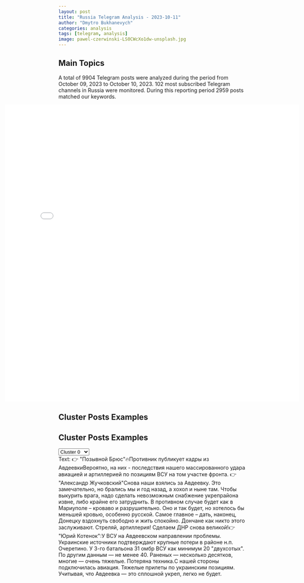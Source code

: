 ```yaml
---
layout: post
title: "Russia Telegram Analysis - 2023-10-11"
author: "Dmytro Bukhanevych"
categories: analysis
tags: [telegram, analysis]
image: pawel-czerwinski-LS0CWcXo1dw-unsplash.jpg
---
```

<style>
    /* Adjusting iframe-container styles */
    .wide-iframe-container {
        width: calc(100% + 30vw);  /* Extending the width */
        margin-left: -15vw;       /* Negative margin to push to the left */
        overflow: hidden;         /* In case the iframe content spills over */
    }
    .wide-iframe-container iframe {
        width: 100%;  /* Making the iframe take the full width of its container */
        border: none; /* Removing any borders from the iframe */
    }
    /* Toggle mechanism */
    .hidden {
        display: none;
    }
    .show-content-target:checked + .show-content {
        display: block;
    }
</style>
<h2>Main Topics</h2>
<p>A total of 9904 Telegram posts were analyzed during the period from October 09, 2023 to October 10, 2023. 102 most subscribed Telegram channels in Russia were monitored. During this reporting period 2959 posts matched our keywords.</p>
<!-- Embedding Main Plotly Visualization -->
<div class="wide-iframe-container">
    <iframe src="{{site.baseurl}}/visualizations/2023-10-11/fig_topics_time.html" height="800"></iframe>
</div>
<h2>Cluster Posts Examples</h2>
<h2>Cluster Posts Examples</h2><select id="clusterDropdown" onchange="displayClusterText()"><option value="0">Cluster 0</option><option value="1">Cluster 1</option><option value="2">Cluster 2</option><option value="3">Cluster 3</option><option value="4">Cluster 4</option><option value="5">Cluster 5</option><option value="6">Cluster 6</option><option value="7">Cluster 7</option><option value="8">Cluster 8</option><option value="9">Cluster 9</option><option value="10">Cluster 10</option><option value="11">Cluster 11</option><option value="12">Cluster 12</option></select><div id="displayedClusterText">Text: 👉 "Позывной Брюс"🔥Противник публикует кадры из АвдеевкиВероятно, на них - последствия нашего массированного удара авиацией и артиллерией по позициям ВСУ на том участке фронта. 👉 "Александр Жучковский"Снова наши взялись за Авдеевку. Это замечательно, но брались мы и год назад, а хохол и ныне там. Чтобы выкурить врага, надо сделать невозможным снабжение укрепрайона извне, либо крайне его затруднить. В противном случае будет как в Мариуполе – кроваво и разрушительно. Оно и так будет, но хотелось бы меньшей кровью, особенно русской. Самое главное – дать, наконец, Донецку вздохнуть свободно и жить спокойно. Дончане как никто этого заслуживают. Стреляй, артиллерия! Сделаем ДНР снова великой!👉 "Юрий Котенок":У ВСУ на Авдеевском направлении проблемы. Украинские источники подтверждают крупные потери в районе н.п. Очеретино. У 3-го батальона 31 омбр ВСУ как минимум 20 "двухсотых". По другим данным — не менее 40. Раненых — несколько десятков, многие — очень тяжелые. Потеряна техника.C нашей стороны подключилась авиация. Тяжелые прилеты по украинским позициям. Учитывая, что Авдеевка — это сплошной укреп, легко не будет.</div>
<script>
    function displayClusterText() {
        let dropdown = document.getElementById("clusterDropdown");
        let selectedValue = dropdown.options[dropdown.selectedIndex].value;
        document.getElementById("displayedClusterText").innerHTML = clusterData[selectedValue];
    }
</script>
<script>
const clusterData = {
  0: `Text: 👉 "Позывной Брюс"🔥Противник публикует кадры из АвдеевкиВероятно, на них - последствия нашего массированного удара авиацией и артиллерией по позициям ВСУ на том участке фронта. 👉 "Александр Жучковский"Снова наши взялись за Авдеевку. Это замечательно, но брались мы и год назад, а хохол и ныне там. Чтобы выкурить врага, надо сделать невозможным снабжение укрепрайона извне, либо крайне его затруднить. В противном случае будет как в Мариуполе – кроваво и разрушительно. Оно и так будет, но хотелось бы меньшей кровью, особенно русской. Самое главное – дать, наконец, Донецку вздохнуть свободно и жить спокойно. Дончане как никто этого заслуживают. Стреляй, артиллерия! Сделаем ДНР снова великой!👉 "Юрий Котенок":У ВСУ на Авдеевском направлении проблемы. Украинские источники подтверждают крупные потери в районе н.п. Очеретино. У 3-го батальона 31 омбр ВСУ как минимум 20 "двухсотых". По другим данным — не менее 40. Раненых — несколько десятков, многие — очень тяжелые. Потеряна техника.C нашей стороны подключилась авиация. Тяжелые прилеты по украинским позициям. Учитывая, что Авдеевка — это сплошной укреп, легко не будет.`,
  1: `Text: В Белом доме обсуждают объединение военной помощи Украине и Израилю в одном документе — NBCИздание со ссылкой на источники сообщает, что администрация президента США рассматривает эту идею как способ увеличить объем поддержки Украины, несмотря на сопротивление некоторых республиканцев в Палате представителей и Сенате. Финальное решение должен принять Конгресс до середины ноября, уточняют в NBC.В Белом доме, рассказывает источник издания, считают, что способность поддерживать Израиль не влияет на поддержку Украины. Он отмечает, что Израиль и Украина имеют разные системы ПВО с разными возможностями, поэтому они не конкурируют за один и тот же вид военной поддержки.«Мы достаточно большая, экономически жизнеспособная и динамичная страна, чтобы иметь возможность поддерживать и тех, и других», — цитирует издание координатора Совета национальной безопасности по стратегическим коммуникациям Джона Кирби.`,
  2: `Text: BRIEF #Важное за день:▪️Совбез ООН по итогам закрытого заседания не принял никакого заявления по ситуации в зоне палестино-израильского конфликта, и тот стремительно развивается. 300 тысяч резервистов призваны Израилем на службу. Министр обороны страна объявил полную блокаду сектора Газа: «мы воюем с нелюдями». Нетаньяху говорит об отсутствии выбора в вопросе начала наземной операции. ХАМАС пообещал по одному казнить заложников, если не прекратятся бомбардировки, и, в то же время, заявил о готовности к переговорам о перемирии. ▪️В Пентагоне считают Иран прямым соучастником нападения на Израиль. ▪️По мнению экспертов, Кремль мог бы стать посредником в урегулировании конфликта между Израилем и Палестинской автономией. В ближайшее время в Москве ждут главу Палестины Махмуда Аббаса. Возможно, что Сочи посетят также премьер Израиля Нетаньяху и президент Турции Эрдоган.  ▪️Алек Эпштейн, израильский социолог, культуролог, автор книг «Горизонты и миражи палестинской государственности», «Израильтяне и палестинцы: от конфронтации к переговорам и обратно» и «ХАМАС в региональной политике» специально для BRIEF о политических последствиях событий выходных. ▪️Тема войны на Ближнем Востоке сместит и уже начала смещать внимание мирового общественного мнения с Украины. Дело в том, что в США и в Западной Европу находится миллионная диаспора мусульман и евреев. Кровавый конфликт между палестинцами и Израилем волнует этих людей сильнее украинских проблем. ▪️Михаил Фридман покинул Великобританию и переехал в Израиль, рассказал РБК источник близкий к бизнесмену, но на самом деле значительную часть времени миллиардер будет проводить в Москве. ▪️В отношении экс-адвоката Ильи Новикова (иноагент) возбуждено дело о госизмене в форме перехода на сторону противника, сообщили в ФСБ РФ.`,
  3: `Text: 📞 Эрдоган и Путин провели телефонные переговоры, обсудили палестино-израильский конфликт, сообщает канцелярия президента Турции.Эрдоган и Путин обсудили по телефону меры по предотвращению роста напряженности между Израилем и Палестиной.Эрдоган и Путин оценили инициативы для удовлетворения гуманитарных потребностей в зоне палестино-израильского конфликта.Турция будет прилагать все усилия для обеспечения спокойствия в зоне израильско-палестинского конфликта, заявил Эрдоган.`,
  4: `Text: Главное из брифинга Пескова:▪️ Про слова Кадырова о поддержке Палестины: у России давние связи с палестинцами, но есть и отношения с Израилем, где много соотечественников▪️ Россия контактирует с Палестиной и выясняет, есть ли среди захваченных в заложники россияне ▪️ В Кремле негативно восприняли слова Зеленского о причастности России к событиям в Израиле: они не имеют под собой никаких оснований▪️ Точных дат визита президента Палестины Махмуда Аббаса в Россию пока нет, их согласуют по дипломатическим каналам. Визит планировался заранее▪️ О возвращении бизнесмена Фридмана в Россию: здесь нет чего-то необычного, он - россиянин`,
  5: `Text: 🇺🇦 ВСУшник-чеченец: «Если палестинцы террористы, то мы прямо заявляем, что украинцы тоже террористы и экстремисты»В укроканалах появилось обращение боевика, предположительно, уроженца Чечни, возмутившегося тем, что Киев встал на сторону Израиля в конфликте с Палестиной. Этим решением украинские власти «настроили против себя многих», считает ВСУшник. 📝 «Палестинцы пытаются забрать свою законную землю, которая была оккупирована. По этой причине руководство Украины назвало их террористами, экстремистами и поддержало Израиль», – сказал он.❗️Напрашивается аналогия со Спецоперацией и обвинением РФ в «терроризме» киевским режимом, хотя российская армия пришла защищать Донбасс от украинских националистов. Сейчас Украина делает то же самое, встав на сторону ЦАХАЛа, который годами устраивал геноцид палестинцев. Может, теперь до чеченских боевиков в рядах ВСУ эта аналогия дойдет, и они поймут, что сражались не на той стороне?`,
  6: `Text: Армия обороны Израиля подтвердила убийство высокопоставленного члена ХАМАС."Ночью самолет Армии обороны Израиля уничтожил Джавада Абу Шамалу, министра экономики ХАМАС в секторе Газа. В рамках своей должности он координировал финансирование терроризма внутри и за пределами сектора Газа", — говорится в заявлении. В пресс-службе также отметили, что Абу Шамала руководил рядом операций, направленных против израильского гражданского населения.`,
  7: `Text: 👔 Путин: обострение ситуации на Ближнем Востоке – яркий пример провала политики СШАОб этом президент заявил на встрече с премьер-министром Ирака Мухаммедом Судани. ❗️ Что еще сказал Путин: ▪️США оказывали давление на обе стороны палестино-израильского конфликта, каждый раз без учета коренных интересов палестинского народа▪️ Для решения палестино-израильского конфликта нужна реализация решений Совбеза ООН по созданию независимого суверенного Палестинского государства▪️ Ущерб гражданскому населению должен быть минимизирован, призываем к этому все конфликтующие стороны.`,
  8: `Text: Зеленский прибыл в Румынию, чтобы встретиться с президентом Клаусом Йоханнисом#вкратце также Владимир Зеленский планировал выступить перед депутатами обеих палат парламента страны, однако депутат Джордж Симион сообщил, что выступление украинского президента в парламенте Румынии отменили:«С болью в сердце мы сообщаем, что храбрый украинский президент Владимир Зелинский не придет сегодня в румынский парламент», — написал депутат в Facebook.Новости Вкратце | Подписаться`,
  9: `Text: США могут направить второй авианосец в Израиль, сообщает The Wall Street Journal со ссылкой на представителей Пентагона.Эрдоган: Какие дела у авианосца США в Израиле? Зачем он идет туда?@kstati_p`,
  10: `Text: Зеленский заявил, что за движением ХАМАС стоит Россия.С наркоманами бессмысленно говорить на языке разума, призывать включить мозги. Их нет, они сгорели под воздействием белого порошка.  Поэтому надо отвечать так: ИГИЛ (Исламское государство – запрещённая в РФ организация) – традиционный партнёр украинского режима, выполняющий его террористические задания по всей планете. Украинские власти признают близость позиций бандеровской идеологии и идеологии ИГИЛ.ИГИЛ регулярно получает крупные спонсорские взносы от клики зеленского, а также разнообразное оружие, которое украдено укронацистами из поставок НАТО. Участники ИГИЛ имеют секретные счета в банках Украины и тайно скупают украинскую недвижимость.`,
  11: `Text: ⚡️ Под огнем ВСУ Куйбышевский район Донецка. Прислать фото/видео:👇@chpdonetskdnr_botПодписаться на канал✅`,
  12: `Text: 🇺🇸США не планируют отправлять войска в Израиль – Белый домПо заявлению Вашингтона, пока в этом нет необходимости, и при принятии таких решений американские власти будут руководствоваться интересами нацбезопасности, заявил в эфире CBS Джон Кирби. При этом к израильскому побережью приближается американский атомный авианосец Gerald R. Ford с группой прикрытия, на который, судя по всему, сделал ставку премьер Израиля Нетаньяху:📝«Наши враги понимают важность американского авианосца, который вот-вот прибудет в регион. И мы продолжим работу над увеличением международной поддержки Израиля – чтобы остановить врагов», – заявлял политик.Осташко! Важное — подпишись`,
};
</script>

